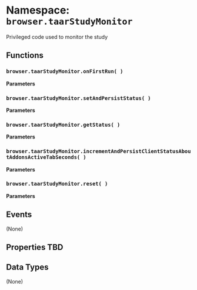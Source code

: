 # Namespace: `browser.taarStudyMonitor`

Privileged code used to monitor the study

## Functions

### `browser.taarStudyMonitor.onFirstRun( )`

**Parameters**

### `browser.taarStudyMonitor.setAndPersistStatus( )`

**Parameters**

### `browser.taarStudyMonitor.getStatus( )`

**Parameters**

### `browser.taarStudyMonitor.incrementAndPersistClientStatusAboutAddonsActiveTabSeconds( )`

**Parameters**

### `browser.taarStudyMonitor.reset( )`

**Parameters**

## Events

(None)

## Properties TBD

## Data Types

(None)
